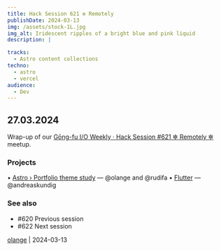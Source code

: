```yaml
---
title: Hack Session 621 ✼ Remotely
publishDate: 2024-03-13
img: /assets/stock-1L.jpg
img_alt: Iridescent ripples of a bright blue and pink liquid
description: |

tracks:
  - Astro content collections
techno:
  - astro
  - vercel
audience:
  - Dev
---
```


## 27.03.2024

Wrap-up of our [Gōng-fu I/O Weekly · Hack Session #621 ✼ Remotely ✼](https://www.meetup.com/fr-FR/gōngfuio/events/299662133/) meetup.

### Projects

• [Astro › Portfolio theme study](https://docs.astro.build/en/guides/content-collections/) — @olange and @rudifa
• [Flutter](https://flutter.dev) — @andreaskundig

### See also

* #620 Previous session
* #622 Next session

[olange](https://github.com/olange) | 2024-03-13


